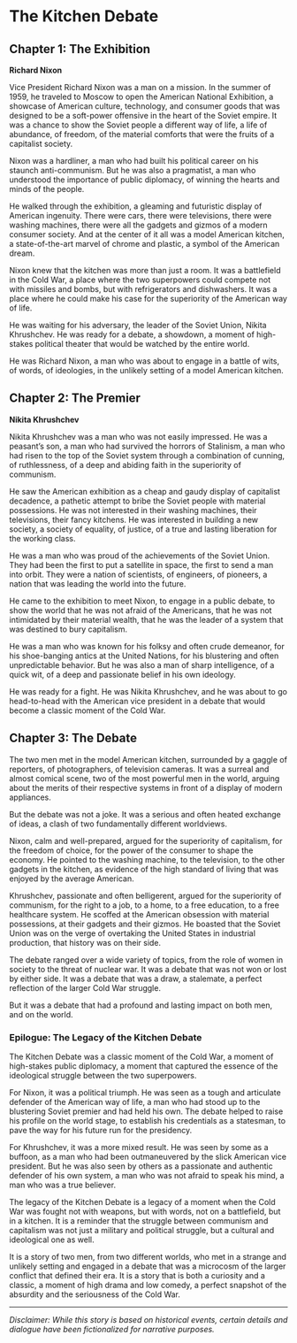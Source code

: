 
# The Kitchen Debate

## Chapter 1: The Exhibition

**Richard Nixon**

Vice President Richard Nixon was a man on a mission. In the summer of 1959, he traveled to Moscow to open the American National Exhibition, a showcase of American culture, technology, and consumer goods that was designed to be a soft-power offensive in the heart of the Soviet empire. It was a chance to show the Soviet people a different way of life, a life of abundance, of freedom, of the material comforts that were the fruits of a capitalist society.

Nixon was a hardliner, a man who had built his political career on his staunch anti-communism. But he was also a pragmatist, a man who understood the importance of public diplomacy, of winning the hearts and minds of the people.

He walked through the exhibition, a gleaming and futuristic display of American ingenuity. There were cars, there were televisions, there were washing machines, there were all the gadgets and gizmos of a modern consumer society. And at the center of it all was a model American kitchen, a state-of-the-art marvel of chrome and plastic, a symbol of the American dream.

Nixon knew that the kitchen was more than just a room. It was a battlefield in the Cold War, a place where the two superpowers could compete not with missiles and bombs, but with refrigerators and dishwashers. It was a place where he could make his case for the superiority of the American way of life.

He was waiting for his adversary, the leader of the Soviet Union, Nikita Khrushchev. He was ready for a debate, a showdown, a moment of high-stakes political theater that would be watched by the entire world.

He was Richard Nixon, a man who was about to engage in a battle of wits, of words, of ideologies, in the unlikely setting of a model American kitchen.

## Chapter 2: The Premier

**Nikita Khrushchev**

Nikita Khrushchev was a man who was not easily impressed. He was a peasant’s son, a man who had survived the horrors of Stalinism, a man who had risen to the top of the Soviet system through a combination of cunning, of ruthlessness, of a deep and abiding faith in the superiority of communism.

He saw the American exhibition as a cheap and gaudy display of capitalist decadence, a pathetic attempt to bribe the Soviet people with material possessions. He was not interested in their washing machines, their televisions, their fancy kitchens. He was interested in building a new society, a society of equality, of justice, of a true and lasting liberation for the working class.

He was a man who was proud of the achievements of the Soviet Union. They had been the first to put a satellite in space, the first to send a man into orbit. They were a nation of scientists, of engineers, of pioneers, a nation that was leading the world into the future.

He came to the exhibition to meet Nixon, to engage in a public debate, to show the world that he was not afraid of the Americans, that he was not intimidated by their material wealth, that he was the leader of a system that was destined to bury capitalism.

He was a man who was known for his folksy and often crude demeanor, for his shoe-banging antics at the United Nations, for his blustering and often unpredictable behavior. But he was also a man of sharp intelligence, of a quick wit, of a deep and passionate belief in his own ideology.

He was ready for a fight. He was Nikita Khrushchev, and he was about to go head-to-head with the American vice president in a debate that would become a classic moment of the Cold War.

## Chapter 3: The Debate

The two men met in the model American kitchen, surrounded by a gaggle of reporters, of photographers, of television cameras. It was a surreal and almost comical scene, two of the most powerful men in the world, arguing about the merits of their respective systems in front of a display of modern appliances.

But the debate was not a joke. It was a serious and often heated exchange of ideas, a clash of two fundamentally different worldviews.

Nixon, calm and well-prepared, argued for the superiority of capitalism, for the freedom of choice, for the power of the consumer to shape the economy. He pointed to the washing machine, to the television, to the other gadgets in the kitchen, as evidence of the high standard of living that was enjoyed by the average American.

Khrushchev, passionate and often belligerent, argued for the superiority of communism, for the right to a job, to a home, to a free education, to a free healthcare system. He scoffed at the American obsession with material possessions, at their gadgets and their gizmos. He boasted that the Soviet Union was on the verge of overtaking the United States in industrial production, that history was on their side.

The debate ranged over a wide variety of topics, from the role of women in society to the threat of nuclear war. It was a debate that was not won or lost by either side. It was a debate that was a draw, a stalemate, a perfect reflection of the larger Cold War struggle.

But it was a debate that had a profound and lasting impact on both men, and on the world.

### Epilogue: The Legacy of the Kitchen Debate

The Kitchen Debate was a classic moment of the Cold War, a moment of high-stakes public diplomacy, a moment that captured the essence of the ideological struggle between the two superpowers.

For Nixon, it was a political triumph. He was seen as a tough and articulate defender of the American way of life, a man who had stood up to the blustering Soviet premier and had held his own. The debate helped to raise his profile on the world stage, to establish his credentials as a statesman, to pave the way for his future run for the presidency.

For Khrushchev, it was a more mixed result. He was seen by some as a buffoon, as a man who had been outmaneuvered by the slick American vice president. But he was also seen by others as a passionate and authentic defender of his own system, a man who was not afraid to speak his mind, a man who was a true believer.

The legacy of the Kitchen Debate is a legacy of a moment when the Cold War was fought not with weapons, but with words, not on a battlefield, but in a kitchen. It is a reminder that the struggle between communism and capitalism was not just a military and political struggle, but a cultural and ideological one as well.

It is a story of two men, from two different worlds, who met in a strange and unlikely setting and engaged in a debate that was a microcosm of the larger conflict that defined their era. It is a story that is both a curiosity and a classic, a moment of high drama and low comedy, a perfect snapshot of the absurdity and the seriousness of the Cold War.

***

*Disclaimer: While this story is based on historical events, certain details and dialogue have been fictionalized for narrative purposes.*